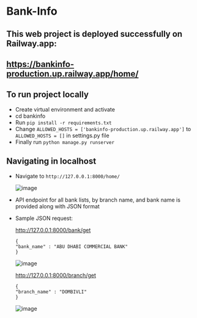 # Bank-Info

## This web project is deployed successfully on Railway.app: 
## https://bankinfo-production.up.railway.app/home/


## To run project locally

* Create virtual environment and activate
* cd bankinfo
* Run ```pip install -r requirements.txt```
* Change ```ALLOWED_HOSTS = ['bankinfo-production.up.railway.app']``` to ```ALLOWED_HOSTS = []``` in settings.py file
* Finally run ```python manage.py runserver```

## Navigating in localhost

* Navigate to ```http://127.0.0.1:8000/home/```

  ![image](https://github.com/user-attachments/assets/b90dd860-3731-43cd-8c19-a276d7addcd9)

* API endpoint for all bank lists, by branch name, and bank name is provided along with JSON format
* Sample JSON request:

  http://127.0.0.1:8000/bank/get
  ```
  {
  "bank_name" : "ABU DHABI COMMERCIAL BANK"
  }
  ```
  ![image](https://github.com/user-attachments/assets/ea483cf0-7bda-4017-878b-53ba36575391)

  http://127.0.0.1:8000/branch/get
  ```
  {
  "branch_name" : "DOMBIVLI"
  }
  ```

  ![image](https://github.com/user-attachments/assets/07358f34-04f3-4f52-a34d-583483179acc)


  

